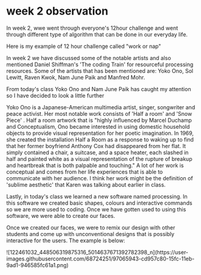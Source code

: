 
<h1>week 2 observation</h1>
<p> In week 2, wwe went through everyone's 12hour challenge and went through different type of algorithm that can be done in our everyday life.</p>
<p> Here is my example of 12 hour challenge called "work or nap"</p>

<p>In week 2 we have discussed some of the notable artists and also mentioned Daniel Shiffman's 'The coding Train' for resourceful processing resources. 
  Some of the artists that has been mentioned are: Yoko Ono, Sol Lewitt, Raven Kwok, Nam June Paik and Manfred Mohr.</p>
  <p> From today's class Yoko Ono and Nam June Paik has caught my attention so I have decided to look a little further</p>
  <p> Yoko Ono is a Japanese-American multimedia artist, singer, songwriter and peace activist. Her most notable work consists of 'Half a room' and 'Snow Piece' . Half a room artwork that is "highly influenced by Marcel Duchamp and Conceptualism, Ono became interested in using domestic household objects to provide visual representation for her poetic imagination. In 1969, she created the installation Half a Room as a response to waking up to find that her former boyfriend Anthony Cox had disappeared from her flat. It simply contained a chair, a suitcase, and a space heater, each slashed in half and painted white as a visual representation of the rupture of breakup and heartbreak that is both palpable and touching." A lot of her work is conceptual and comes from her life experiences that is able to communicate with her audience. I think her work might be the definition of 'sublime aesthetic' that Karen was talking about earlier in class.

<p>Lastly, in today's class we learned a new software named processing. In this software we created basic shapes, colours and interactive commands so we are more used to coding. Once we have gotten used to using this software, we were able to create our faces.</p>
<p> Once we created our faces, we were to remix our design with other students and come up with unconventional designs that is possibly interactive for the users. The example is below:</p>
![122461032_448506319875316_5014637671392782398_n](https://user-images.githubusercontent.com/68724251/97065943-cd957c80-15fc-11eb-9ad1-946585fc61a1.png)
